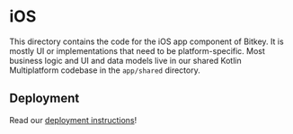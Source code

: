 # iOS

This directory contains the code for the iOS app component of Bitkey. It is mostly UI or implementations that need to be platform-specific. Most business logic and UI and data models live in our shared Kotlin Multiplatform codebase in the `app/shared` directory.

## Deployment

Read our [deployment instructions](https://docs.google.com/document/d/12iE8jP0n9ggoQV7kaZ-f0cQ5M7ejdYOUsOe34lo45qc/edit)!
